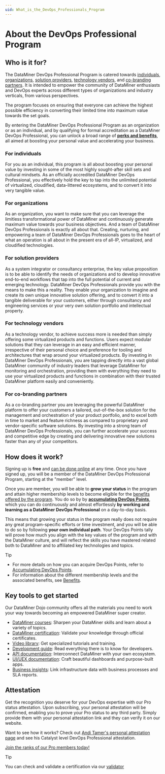 ```yaml
---
uid: What_is_the_DevOps_Professionals_Program
---
```


# About the DevOps Professional Program

## Who is it for?

The DataMiner DevOps Professional Program is catered towards [individuals](#for-individuals), [organizations](#for-organizations), [solution providers](#for-solution-providers), [technology vendors](#for-technology-vendors), and [co-branding partners](#for-co-branding-partners). It is intended to empower the community of DataMiner enthusiasts and DevOps experts across different types of organizations and industry verticals, from various perspectives.

The program focuses on ensuring that everyone can achieve the highest possible efficiency in converting their limited time into maximum value towards the set goals.

By entering the DataMiner DevOps Professional Program as an organization or as an individual, and by qualifying for formal accreditation as a DataMiner DevOps Professional, you can unlock a broad range of **[perks and benefits](xref:Benefits_DevOps_Professionals_Program)**, all aimed at boosting your personal value and accelerating your business.

### For individuals

For you as an individual, this program is all about boosting your personal value by investing in some of the most highly sought-after skill sets and cultural mindsets. As an officially accredited DataMiner DevOps Professional, you effectively hold the key to tap into the unlimited potential of virtualized, cloudified, data-littered ecosystems, and to convert it into very tangible value.

### For organizations

As an organization, you want to make sure that you can leverage the limitless transformational power of DataMiner and continuously generate maximum value towards your business objectives. And a team of DataMiner DevOps Professionals is exactly all about that. Creating, nurturing, and empowering a team of DataMiner DevOps Professionals goes to the heart of what an operation is all about in the present era of all-IP, virtualized, and cloudified technologies.

### For solution providers

As a system integrator or consultancy enterprise, the key value proposition is to be able to identify the needs of organizations and to develop innovative end-to-end workflows that tap into the full potential of current and emerging technology. DataMiner DevOps Professionals provide you with the means to make this a reality. They enable your organization to imagine and create its own unique innovative solution offering, and to convert it into a tangible deliverable for your customers, either through consultancy and engineering services or your very own solution portfolio and intellectual property.

### For technology vendors

As a technology vendor, to achieve success more is needed than simply offering some virtualized products and functions. Users expect modular solutions that they can leverage in an easy and efficient manner, irrespective of their personal choice and preference for tooling and architectures that wrap around your virtualized products. By investing in DataMiner DevOps Professionals, you are tapping directly into a vast global DataMiner community of industry leaders that leverage DataMiner for monitoring and orchestration, providing them with everything they need to use your virtualized products and functions in combination with their trusted DataMiner platform easily and conveniently.

### For co-branding partners

As a co-branding partner you are leveraging the powerful DataMiner platform to offer your customers a tailored, out-of-the-box solution for the management and orchestration of your product portfolio, and to excel both in time to market and feature richness as compared to proprietary and vendor-specific software solutions. By investing into a strong team of DataMiner DevOps Professionals, you can further accelerate your success and competitive edge by creating and delivering innovative new solutions faster than any of your competitors.

## How does it work?

Signing up is **free** and [can be done online](https://community.dataminer.services/dataminer-devops-professional-program-signup/) at any time. Once you have signed up, you will be a member of the DataMiner DevOps Professional Program, starting at the "member" level.

Once you are member, you will be able to **grow your status** in the program and attain higher membership levels to become eligible for the [benefits offered by the program](xref:Benefits_DevOps_Professionals_Program). You do so by by [**accumulating DevOps Points**](xref:DevOps_Points), which you can do continuously and almost effortlessly **by working and learning as a DataMiner DevOps Professional** on a day-to-day basis.

This means that growing your status in the program really does not require any great program-specific efforts or time investment, and you will be able to do so by following **your own individual path**. Your DevOps Points tally will prove how much you align with the key values of the program and with the DataMiner culture, and will reflect the skills you have mastered related both to DataMiner and to affiliated key technologies and topics.

> [!TIP]
>
> - For more details on how you can acquire DevOps Points, refer to [Accumulating DevOps Points](xref:DevOps_Points).
> - For information about the different membership levels and the associated benefits, see [Benefits](xref:Benefits_DevOps_Professionals_Program).

## Key tools to get started

Our DataMiner Dojo community offers all the materials you need to work your way towards becoming an empowered DataMiner super creator.

- [DataMiner courses](https://community.dataminer.services/learning/courses/): Sharpen your DataMiner skills and learn about a variety of topics.
- [DataMiner certification](https://community.dataminer.services/learning/certification/): Validate your knowledge through official certificates.
- [Video library](https://community.dataminer.services/videos/): Get specialized tutorials and training.
- [Development guide](https://docs.dataminer.services/develop/devguide/index.html): Read everything there is to know for developers.
- [API documentation](https://docs.dataminer.services/develop/api/index.html): Interconnect DataMiner with your own ecosystem.
- [UI/UEX documentation](https://community.dataminer.services/dataminer-devops-professionals-ui-uex/): Craft beautiful dashboards and purpose-built apps.
- [Business insights](https://community.dataminer.services/datminer-devops-professionals-business): Link infrastructure data with business processes and SLA reports.

## Attestation

Get the recognition you deserve for your DevOps expertise with our Pro status attestation. Upon subscribing, your personal attestation will be confirmed, enabling you to prove your Pro status to any third party. Simply provide them with your personal attestation link and they can verify it on our website.

Want to see how it works? Check out [Andi Tamer's personal attestation page](https://certificates.dataminer.services/Certificate/c-260e590b-7673-49cf-8322-7927ba911749) and see his Catalyst level DevOps Professional attestation.

[Join the ranks of our Pro members today!](https://community.dataminer.services/dataminer-devops-professional-program-signup/)

> [!TIP]
> You can check and validate a certification via our [validator](https://community.dataminer.services/verify-a-certificate/)
